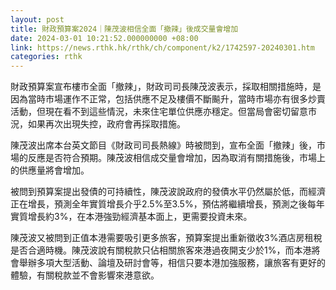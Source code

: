 ```yaml
---
layout: post
title: 財政預算案2024｜陳茂波相信全面「撤辣」後成交量會增加
date: 2024-03-01 10:21:52.000000000 +08:00
link: https://news.rthk.hk/rthk/ch/component/k2/1742597-20240301.htm
categories: rthk
---
```


財政預算案宣布樓市全面「撤辣」，財政司司長陳茂波表示，採取相關措施時，是因為當時市場運作不正常，包括供應不足及樓價不斷飈升，當時市場亦有很多炒賣活動，但現在看不到這些情況，未來住宅單位供應亦穩定。但當局會密切留意市況，如果再次出現失控，政府會再採取措施。

陳茂波出席本台英文節目《財政司司長熱線》時被問到，宣布全面「撤辣」後，市場的反應是否符合預期。陳茂波相信成交量會增加，因為取消有關措施後，市場上的供應量將會增加。

被問到預算案提出發債的可持續性，陳茂波說政府的發債水平仍然屬於低，而經濟正在增長，預測全年實質增長介乎2.5%至3.5%，預估將繼續增長，預測之後每年實質增長約3%，在本港強勁經濟基本面上，更需要投資未來。

陳茂波又被問到正值本港需要吸引更多旅客，預算案提出重新徵收3%酒店房租稅是否合適時機。陳茂波說有關稅款只佔相關旅客來港過夜開支少於1%，而本港將會舉辦多項大型活動、論壇及研討會等，相信只要本港加強服務，讓旅客有更好的體驗，有關稅款並不會影響來港意欲。
